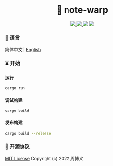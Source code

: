 <h1 align="center">📔 note-warp</h1>

<p align="center">
<a target="_blank" href="https://github.com/zhouboyi1998/note-warp"> 
<img src="https://img.shields.io/github/stars/zhouboyi1998/note-warp?logo=github">
</a>
<a target="_blank" href="https://opensource.org/licenses/MIT"> 
<img src="https://img.shields.io/badge/license-MIT-red"> 
</a> 
<img src="https://img.shields.io/badge/Rust-1.83.0-orange">
<img src="https://img.shields.io/badge/Warp-0.3-hotpink">
</p>

### 📖 语言

简体中文 | [English](./README.en.md)

### ⌛ 开始

#### 运行

```bash
cargo run
```

#### 调试构建

```bash
cargo build
```

#### 发布构建

```bash
cargo build --release
```

### 📜 开源协议

[MIT License](https://opensource.org/licenses/MIT) Copyright (c) 2022 周博义
